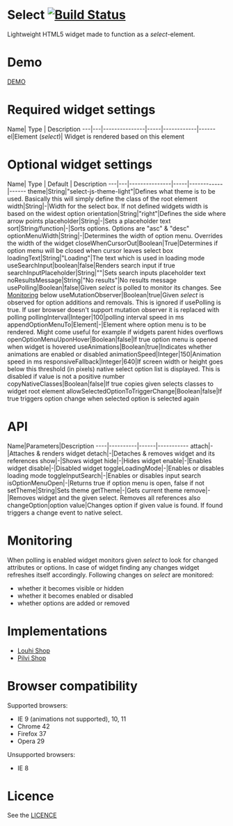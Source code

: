 Select [![Build Status](https://travis-ci.org/janikoskela/Select.svg?branch=master)](https://travis-ci.org/janikoskela/Select)
===============
Lightweight HTML5 widget made to function as a <i>select</i>-element.

Demo
==============
<a href="http://janikoskela.github.io/Select">DEMO</a>

Required widget settings
===============
Name| Type | Description
---|---|---------------|-----|------------|------
el|Element (<i>select</i>)| Widget is rendered based on this element

Optional widget settings
===============
Name| Type | Default | Description
---|---|---------------|-----|------------|------
theme|String|"select-js-theme-light"|Defines what theme is to be used. Basically this will simply define the class of the root element
width|String|-|Width for the select box. If not defined widgets width is based on the widest option
orientation|String|"right"|Defines the side where arrow points
placeholder|String|-|Sets a placeholder text
sort|String/function|-|Sorts options. Options are "asc" & "desc"
optionMenuWidth|String|-|Determines the width of option menu. Overrides the width of the widget
closeWhenCursorOut|Boolean|True|Determines if option menu will be closed when cursor leaves select box
loadingText|String|"Loading"|The text which is used in loading mode
useSearchInput|boolean|false|Renders search input if true
searchInputPlaceholder|String|""|Sets search inputs placeholder text
noResultsMessage|String|"No results"|No results message
usePolling|Boolean|false|Given <i>select</i> is polled to monitor its changes. See <a href="#monitoring">Monitoring</a> below
useMutationObserver|Boolean|true|Given <i>select</i> is observed for option additions and removals. This is ignored if usePolling is true. If user browser doesn't support mutation observer it is replaced with polling
pollingInterval|Integer|100|polling interval speed in ms
appendOptionMenuTo|Element|-|Element where option menu is to be rendered. Might come useful for example if widgets parent hides overflows
openOptionMenuUponHover|Boolean|false|If true option menu is opened when widget is hovered
useAnimations|Boolean|true|Indicates whether animations are enabled or disabled
animationSpeed|Integer|150|Animation speed in ms
responsiveFallback|Integer|640|If screen width or height goes below this threshold (in pixels) native select option list is displayed. This is disabled if value is not a positive number
copyNativeClasses|Boolean|false|If true copies given selects classes to widget root element
allowSelectedOptionToTriggerChange|Boolean|false|If true triggers option change when selected option is selected again

API
===============
Name|Parameters|Description
----|----------|------|-----------
attach|-|Attaches & renders widget
detach|-|Detaches & removes widget and its references
show|-|Shows widget
hide|-|Hides widget
enable|-|Enables widget
disable|-|Disabled widget
toggleLoadingMode|-|Enables or disables loading mode
toggleInputSearch|-|Enables or disables input search
isOptionMenuOpen|-|Returns true if option menu is open, false if not
setTheme|String|Sets theme
getTheme|-|Gets current theme
remove|-|Removes widget and the given select. Removes all references also
changeOption|option value|Changes option if given value is found. If found triggers a change event to native select.

Monitoring
===============
When polling is enabled widget monitors given <i>select</i> to look for changed attributes or options. In case of widget finding any changes widget refreshes itself accordingly. Following changes on <i>select</i> are monitored:
 - whether it becomes visible or hidden
 - whether it becomes enabled or disabled
 - whether options are added or removed

Implementations
===============
 - <a href="https://kauppa.louhi.fi">Louhi Shop</a>
 - <a href="https://shop.pilvi.com">Pilvi Shop</a>

Browser compatibility
===============
Supported browsers:
 - IE 9 (animations not supported), 10, 11
 - Chrome 42
 - Firefox 37
 - Opera 29

Unsupported browsers:
 - IE 8

Licence
=============
See the <a href="https://github.com/janikoskela/SimpleSelectBox/blob/master/LICENSE">LICENCE</a>
